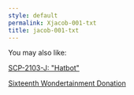 ```yaml
---
style: default
permalink: Xjacob-001-txt
title: jacob-001-txt
---
```

You may also like:

[SCP-2103-J: "Hatbot"](http://scp-wiki.net/scp-2103-j)

[Sixteenth Wondertainment Donation](http://scp-wiki.net/16th-wondertainment-donation)
